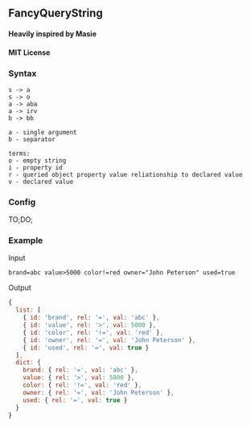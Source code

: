 ## FancyQueryString
#### Heavily inspired by Masie
#### MIT License

### Syntax

```
s -> a
s -> o
a -> aba
a -> irv
b -> bb

a - single argument
b - separator

terms:
o - empty string
i - property id
r - queried object property value reliationship to declared value
v - declared value
```

### Config

TO;DO;

### Example

Input

`brand=abc value>5000 color!=red owner="John Peterson" used=true`

Output

```js
{
  list: [
    { id: 'brand', rel: '=', val: 'abc' },
    { id: 'value', rel: '>', val: 5000 },
    { id: 'color', rel: '!=', val: 'red' },
    { id: 'owner', rel: '=', val: 'John Peterson' },
    { id: 'used', rel: '=', val: true }
  ],
  dict: {
    brand: { rel: '=', val: 'abc' },
    value: { rel: '>', val: 5000 },
    color: { rel: '!=', val: 'red' },
    owner: { rel: '=', val: 'John Peterson' },
    used: { rel: '=', val: true }
  }
}
```

